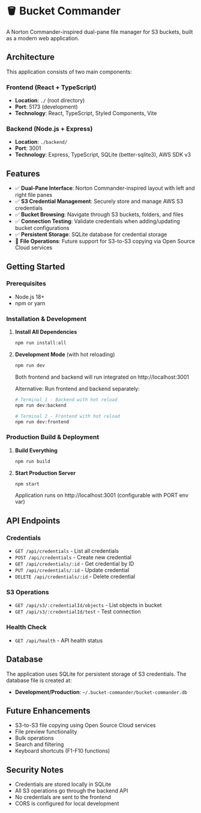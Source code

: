 # 🪣 Bucket Commander

A Norton Commander-inspired dual-pane file manager for S3 buckets, built as a modern web application.

## Architecture

This application consists of two main components:

### Frontend (React + TypeScript)
- **Location**: `./` (root directory)
- **Port**: 5173 (development)
- **Technology**: React, TypeScript, Styled Components, Vite

### Backend (Node.js + Express)
- **Location**: `./backend/`
- **Port**: 3001
- **Technology**: Express, TypeScript, SQLite (better-sqlite3), AWS SDK v3

## Features

- ✅ **Dual-Pane Interface**: Norton Commander-inspired layout with left and right file panes
- ✅ **S3 Credential Management**: Securely store and manage AWS S3 credentials
- ✅ **Bucket Browsing**: Navigate through S3 buckets, folders, and files
- ✅ **Connection Testing**: Validate credentials when adding/updating bucket configurations
- ✅ **Persistent Storage**: SQLite database for credential storage
- 🚧 **File Operations**: Future support for S3-to-S3 copying via Open Source Cloud services

## Getting Started

### Prerequisites
- Node.js 18+ 
- npm or yarn

### Installation & Development

1. **Install All Dependencies**
   ```bash
   npm run install:all
   ```

2. **Development Mode** (with hot reloading)
   ```bash
   npm run dev
   ```
   Both frontend and backend will run integrated on http://localhost:3001

   Alternative: Run frontend and backend separately:
   ```bash
   # Terminal 1 - Backend with hot reload
   npm run dev:backend
   
   # Terminal 2 - Frontend with hot reload  
   npm run dev:frontend
   ```

### Production Build & Deployment

1. **Build Everything**
   ```bash
   npm run build
   ```

2. **Start Production Server**
   ```bash
   npm start
   ```
   Application runs on http://localhost:3001 (configurable with PORT env var)

## API Endpoints

### Credentials
- `GET /api/credentials` - List all credentials
- `POST /api/credentials` - Create new credential
- `GET /api/credentials/:id` - Get credential by ID
- `PUT /api/credentials/:id` - Update credential
- `DELETE /api/credentials/:id` - Delete credential

### S3 Operations
- `GET /api/s3/:credentialId/objects` - List objects in bucket
- `GET /api/s3/:credentialId/test` - Test connection

### Health Check
- `GET /api/health` - API health status

## Database

The application uses SQLite for persistent storage of S3 credentials. The database file is created at:
- **Development/Production**: `~/.bucket-commander/bucket-commander.db`

## Future Enhancements

- S3-to-S3 file copying using Open Source Cloud services
- File preview functionality
- Bulk operations
- Search and filtering
- Keyboard shortcuts (F1-F10 functions)

## Security Notes

- Credentials are stored locally in SQLite
- All S3 operations go through the backend API
- No credentials are sent to the frontend
- CORS is configured for local development